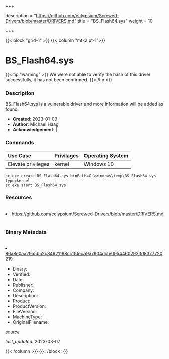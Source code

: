 +++

description = "https://github.com/eclypsium/Screwed-Drivers/blob/master/DRIVERS.md"
title = "BS_Flash64.sys"
weight = 10

+++


{{< block "grid-1" >}}
{{< column "mt-2 pt-1">}}




# BS_Flash64.sys 


{{< tip "warning" >}}
We were not able to verify the hash of this driver successfully, it has not been confirmed.
{{< /tip >}}




### Description


BS_Flash64.sys is a vulnerable driver and more information will be added as found.


- **Created**: 2023-01-09
- **Author**: Michael Haag
- **Acknowledgement**:  | [](https://twitter.com/)

### Commands

| Use Case | Privilages | Operating System | 
|:---- | ---- | ---- |
| Elevate privileges | kernel | Windows 10 |

```
sc.exe create BS_Flash64.sys binPath=C:\windows\temp\BS_Flash64.sys type=kernel
sc.exe start BS_Flash64.sys
```

### Resources
<br>


<li><a href=" https://github.com/eclypsium/Screwed-Drivers/blob/master/DRIVERS.md"> https://github.com/eclypsium/Screwed-Drivers/blob/master/DRIVERS.md</a></li>


<br>


### Binary Metadata
<br>



<li><a href="https://www.virustotal.com/gui/file/86a8e0aa29a5b52c84921188cc1f0eca9a7904dcfe09544602933d8377720219">86a8e0aa29a5b52c84921188cc1f0eca9a7904dcfe09544602933d8377720219</a></li>



- binary: 
- Verified: 
- Date: 
- Publisher: 
- Company: 
- Description: 
- Product: 
- ProductVersion: 
- FileVersion: 
- MachineType: 
- OriginalFilename: 

[*source*](https://github.com/magicsword-io/LOLDrivers/tree/main/yaml/bs_flash64.sys.yml)

*last_updated:* 2023-03-07


{{< /column >}}
{{< /block >}}
